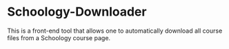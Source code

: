 # Schoology-Downloader

This is a front-end tool that allows one to automatically download all course files from a Schoology course page.
